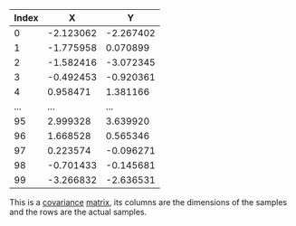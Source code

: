 | Index | X         | Y         |
|-------|-----------|-----------|
| 0     | -2.123062 | -2.267402 |
| 1     | -1.775958 | 0.070899  |
| 2     | -1.582416 | -3.072345 |
| 3     | -0.492453 | -0.920361 |
| 4     | 0.958471  | 1.381166  |
| ...   | ...       | ...       |
| 95    | 2.999328  | 3.639920  |
| 96    | 1.668528  | 0.565346  |
| 97    | 0.223574  | -0.096271 |
| 98    | -0.701433 | -0.145681 |
| 99    | -3.266832 | -2.636531 |

This is a [covariance](../Statistics/Covariance.md) [matrix](../Linear%20Algebra/Matrix.md), its columns are the dimensions of the samples and the rows are the actual samples.

